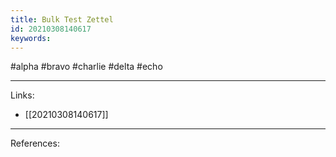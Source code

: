 ```yaml
---
title: Bulk Test Zettel
id: 20210308140617
keywords:
---
```

#alpha #bravo #charlie #delta #echo

---
Links:

- [[20210308140617]]

---
References:
